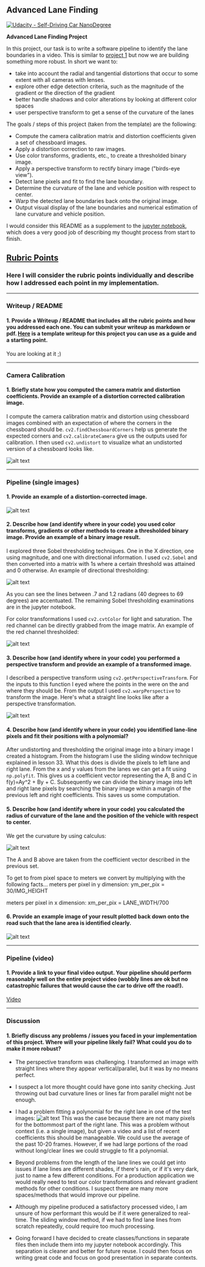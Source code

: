 ## Advanced Lane Finding
[![Udacity - Self-Driving Car NanoDegree](https://s3.amazonaws.com/udacity-sdc/github/shield-carnd.svg)](http://www.udacity.com/drive)

[//]: # (Image References)
[image1]: ./examples/undistorted_chess.png "Undistorted Chessboard"
[image2]: ./examples/undistorted_lane.png "Undistorted Lane"
[image3]: ./examples/thresholded_dir.png "Directional"
[image4]: ./examples/thresholded_red.png "Red"
[image5]: ./examples/warp_straight_line.png "Warped"
[image6]: ./examples/radius_of_curvature.png "RoC"
[image7]: ./examples/processed_image.png "Processed"
[image8]: ./test_images/test4.jpg "Test 4"

**Advanced Lane Finding Project**

In this project, our task is to write a software pipeline to identify the lane boundaries in a video. This is similar to [project 1](https://github.com/vishoo7/CarND-LaneLines-P1) but now we are building something more robust. In short we want to:
* take into account the radial and tangential distortions that occur to some extent with all cameras with lenses.
* explore other edge detection criteria, such as the magnitude of the gradient or the direction of the gradient
* better handle shadows and color alterations by looking at different color spaces
* user perspective transform to get a sense of the curvature of the lanes

The goals / steps of this project (taken from the template) are the following:

* Compute the camera calibration matrix and distortion coefficients given a set of chessboard images.
* Apply a distortion correction to raw images.
* Use color transforms, gradients, etc., to create a thresholded binary image.
* Apply a perspective transform to rectify binary image ("birds-eye view").
* Detect lane pixels and fit to find the lane boundary.
* Determine the curvature of the lane and vehicle position with respect to center.
* Warp the detected lane boundaries back onto the original image.
* Output visual display of the lane boundaries and numerical estimation of lane curvature and vehicle position.

I would consider this README as a supplement to the [jupyter notebook](./p4.ipynb), which does a very good job of describing my thought process from start to finish.

## [Rubric Points](https://review.udacity.com/#!/rubrics/571/view)
### Here I will consider the rubric points individually and describe how I addressed each point in my implementation.  

---
### Writeup / README

#### 1. Provide a Writeup / README that includes all the rubric points and how you addressed each one.  You can submit your writeup as markdown or pdf.  [Here](https://github.com/udacity/CarND-Advanced-Lane-Lines/blob/master/writeup_template.md) is a template writeup for this project you can use as a guide and a starting point.  

You are looking at it ;)

---

### Camera Calibration

#### 1. Briefly state how you computed the camera matrix and distortion coefficients. Provide an example of a distortion corrected calibration image.

I compute the camera calibration matrix and distortion using chessboard images combined with an expectation of where the corners in the chessboard should be.  `cv2.findChessboardCorners` help us generate the expected corners and `cv2.calibrateCamera` give us the outputs used for calibration. I then used `cv2.undistort` to visualize what an undistorted version of a chessboard looks like.

![alt text][image1]

---

### Pipeline (single images)

#### 1. Provide an example of a distortion-corrected image.

![alt text][image2]

#### 2. Describe how (and identify where in your code) you used color transforms, gradients or other methods to create a thresholded binary image.  Provide an example of a binary image result.
I explored three Sobel thresholding techniques. One in the X direction, one using magnitude, and one with directional information. I used `cv2.Sobel` and then converted into a matrix with 1s where a certain threshold was attained and 0 otherwise. An example of directional thresholding:

![alt text][image3]

As you can see the lines  between .7 and 1.2 radians (40 degrees to 69 degrees) are accentuated. The remaining Sobel thresholding examinations are in the jupyter notebook.

For color transformations I used `cv2.cvtColor` for light and saturation. The red channel can be directly grabbed from the image matrix. An example of the red channel thresholded:

![alt text][image4]


#### 3. Describe how (and identify where in your code) you performed a perspective transform and provide an example of a transformed image.

I described a perspective transform using `cv2.getPerspectiveTransform`. For the inputs to this function I eyed where the points in the were on the and where they should be. From the output I used `cv2.warpPerspective` to transform the image. Here's what a straight line looks like after a perspective transformation.

![alt text][image5]

#### 4. Describe how (and identify where in your code) you identified lane-line pixels and fit their positions with a polynomial?

After undistorting and thresholding the original image into a binary image I created a histogram. From the histogram I use the sliding window technique explained in lesson 33. What this does is divide the pixels to left lane and right lane. From the x and y values from the lanes we can get a fit using `np.polyfit`. This gives us a coefficient vector representing the A, B and C in f(y)=Ay^2 + By + C. Subsequently we can divide the binary image into left and right lane pixels by searching the binary image within a margin of the previous left and right coefficients. This saves us some computation.

#### 5. Describe how (and identify where in your code) you calculated the radius of curvature of the lane and the position of the vehicle with respect to center.

We get the curvature by using calculus:

![alt text][image6]

The A and B above are taken from the coefficient vector described in the previous set.

To get to from pixel space to meters we convert by multiplying with the following facts...
meters per pixel in y dimension:
ym_per_pix = 30/IMG_HEIGHT

meters per pixel in x dimension:
xm_per_pix = LANE_WIDTH/700


#### 6. Provide an example image of your result plotted back down onto the road such that the lane area is identified clearly.


![alt text][image7]

---

### Pipeline (video)

#### 1. Provide a link to your final video output.  Your pipeline should perform reasonably well on the entire project video (wobbly lines are ok but no catastrophic failures that would cause the car to drive off the road!).

[Video](./project_video_processed.mp4)

---

### Discussion

#### 1. Briefly discuss any problems / issues you faced in your implementation of this project.  Where will your pipeline likely fail?  What could you do to make it more robust?

- The perspective transform was challenging. I transformed an image with straight lines where they appear vertical/parallel, but it was by no means perfect.

- I suspect a lot more thought could have gone into sanity checking. Just throwing out bad curvature lines or lines far from parallel might not be enough.

- I had a problem fitting a polynomial for the right lane in one of the test images:
![alt text][image8]
This was the case because there are not many pixels for the bottommost part of the right lane. This was a problem without context (i.e. a single image), but given a video and a list of recent coefficients this should be manageable. We could use the average of the past 10-20 frames. However, if we had large portions of the road without long/clear lines we could struggle to fit a polynomial.

- Beyond problems from the length of the lane lines we could get into issues if lane lines are different shades, if there's rain, or if it's very dark, just to name a few different conditions. For a production application we would really need to test our color transformations and relevant gradient methods for other conditions. I suspect there are many more spaces/methods that would improve our pipeline.

- Although my pipeline produced a satisfactory processed video, I am unsure of how performant this would be if it were generalized to real-time. The sliding window method, if we had to find lane lines from scratch repeatedly, could require too much processing.

- Going forward I have decided to create classes/functions in separate files then include them into my jupyter notebook accordingly. This separation is cleaner and better for future reuse. I could then focus on writing great code and focus on good presentation in separate contexts.
